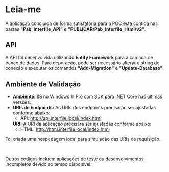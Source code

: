 <h1>Leia-me</h1>
<p>A aplicação concluída de forma satisfatória para a POC está contida nas pastas <strong>"Pab_Interfile_API"</strong> e <strong>"PUBLICAR/Pab_Interfile_Html/v2"</strong>.</p>

<h2>API</h2>
<p>A API foi desenvolvida utilizando <strong>Entity Framework</strong> para a camada de banco de dados. Para depuração, pode ser necessário alterar a string de conexão e executar os comandos <strong>"Add-Migration"</strong> e <strong>"Update-Database"</strong>.</p>

<h2>Ambiente de Validação</h2>
<ul class="list-group">
    <li class="list-group-item"><strong>Ambiente:</strong> IIS no Windows 11 Pro com SDK para .NET Core nas últimas versões.</li>
    <li class="list-group-item">
        <strong>URIs de Endpoints:</strong> As URIs dos endpoints precisarão ser ajustadas conforme abaixo:
        <ul>
            <li>API: <a href="http://api.interfile.local/index.html">http://api.interfile.local/index.html</a></li>
        </ul>
        <strong>URI:</strong> A URI da aplicação precisara ser ajustadas conforme abaixo:
        <ul>
            <li>HTML: <a href="http://html.interfile.local/index.html">http://html.interfile.local/index.html</a></li>
        </ul>
    </li>
</ul>
<p>Foi criada uma hospedagem local para simulação das URIs de requisição.</p>
<br>
<p>Outros códigos incluem aplicações de teste ou desenvolvimentos incompletos devido ao tempo disponível.</p>
